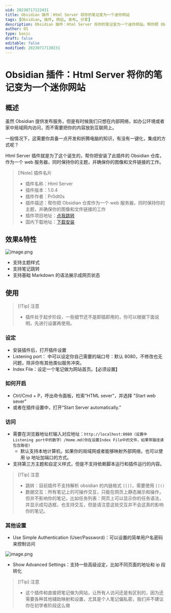 ```yaml
---
uid: 20230717122431
title: Obsidian 插件：Html Server 将你的笔记变为一个迷你网站
tags: [Obsidian, 插件, 网站, 发布, 分享]
description: Obsidian 插件：Html Server 将你的笔记变为一个迷你网站。帮你把 Obsidian 仓库作为一个 web 服务器，同时保持你的主题，并确保你的图像和文件链接的工作。
author: OS
type: basic
draft: false
editable: false
modified: 20230717130231
---
```


# Obsidian 插件：Html Server 将你的笔记变为一个迷你网站

## 概述

虽然 Obsidian 提供发布服务，但是有时候我们只想在内部网络，如办公环境或者家中局域网内访问，而不需要把你的内容放到互联网上。

一般情况下，这需要你具备一点开发和折腾电脑的知识，有没有一键化，集成的方式呢？

Html Server 插件就是为了这个诞生的，帮你把安装了此插件的 Obsidian 仓库，作为一个 web 服务器，同时保持你的主题，并确保你的图像和文件链接的工作。

> [!Note] 插件名片
> - 插件名称：Html Server
> - 插件版本：1.0.4
> - 插件作者：Pr0dt0s
> - 插件描述：帮你把 Obsidian 仓库作为一个 web 服务器，同时保持你的主题，并确保你的图像和文件链接的工作
> - 插件项目地址：[点我跳转](https://github.com/Pr0dt0s/obsidian-html-server)
> - 国内下载地址：[下载安装](https://pkmer.cn/products/plugin/pluginMarket/?html-server)

## 效果&特性

![image.png](https://cdn.pkmer.cn/images/20230717122956.png!pkmer)

- 支持主题样式
- 支持笔记跳转
- 支持基础 Markdown 的语法展示成网页状态

## 使用

> [!Tip] 注意
> - 插件处于起步阶段，一些细节还不是即插即用的，你可以根据下面说明，先进行设置再使用。

### 设定

- 安装插件后，打开插件设置
- Listening port： 中可以设定你自己需要的端口号：默认 8080，不修改也无问题，除非你有其他类似服务冲突。
- Index File：设定一个笔记做为网站首页。【必须设置】

### 如何开启

- Ctrl/Cmd + P，呼出命令面板，检索“HTML sever”，并选择 "Start web sever"
- 或者在插件设置中，打开“Start Server automatically.”

### 访问

- 需要在浏览器地址栏输入对应地址：`http://localhost:8080（设置中Listening port中的数字）/Home.md(你在设置Index File中的文件，如果带路径请包含路径)`
	- 默认支持本地计算机，如果你的局域网或者能够映射外部网络，也可以使用 ip 地址加端口的方式。
- 支持第三方主题和自定义样式，但是不支持依赖脚本运行和插件运行的内容。

> [!Tip] 注意
> - 跳转：目前插件不支持解析 obsidian 的内链格式 `[[]]`，需要使用 `[]()`
> - 数据交互：所有笔记上的可操作交互，只能在网页上静态展示和操作，但并不影响你的笔记，比如任务列表：网页上可以显示你的任务语法，并显示成勾选框，也支持交互，但是请注意这些交互并不会这真的影响你的笔记。

### 其他设置

- Use Simple Authentication (User/Password)：可以设置的简单用户名密码来控制访问

![image.png](https://cdn.pkmer.cn/images/20230717124903.png!pkmer)

- Show Advanced Settings：支持一些高级设定，比如不同页面的地址和 ip 段转化

> [!Tip] 注意
> - 这个插件和直接把笔记做为网站，让所有人访问还是有区别的，因为还需要各种其他辅助映射和设置，尤其是个人笔记偏私密，我们并不建议你在初学者阶段这么做
